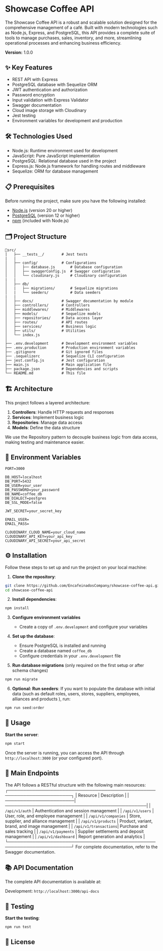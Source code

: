 # Showcase Coffee API

The Showcase Coffee API is a robust and scalable solution designed for the comprehensive management of a café. Built with modern technologies such as Node.js, Express, and PostgreSQL, this API provides a complete suite of tools to manage purchases, sales, inventory, and more, streamlining operational processes and enhancing business efficiency.

**Version:** 1.0.0

## ✨ Key Features

- REST API with Express
- PostgreSQL database with Sequelize ORM
- JWT authentication and authorization
- Password encryption
- Input validation with Express Validator
- Swagger documentation
- Cloud image storage with Cloudinary
- Jest testing
- Environment variables for development and production

## 🛠️ Technologies Used

- Node.js: Runtime environment used for development
- JavaScript: Pure JavaScript implementation
- PostgreSQL: Relational database used in the project
- Express.js: Node.js framework for handling routes and middleware
- Sequelize: ORM for database management

## 📋 Prerequisites

Before running the project, make sure you have the following installed:

- [Node.js](https://nodejs.org/) (version 20 or higher)
- [PostgreSQL](https://www.postgresql.org/) (version 12 or higher)
- [npm](https://www.npmjs.com/) (included with Node.js)

## 🗂️ Project Structure

```
📂src/
|   ├── __tests__/        # Jest tests
|   |
│   ├── config/           # Configurations
│   │   ├── database.js       # Database configuration
│   │   ├── swaggerConfig.js  # Swagger configuration
│   │   └── cloudinary.js     # Cloudinary configuration
|   |
│   ├── db/              
│   |   ├── migrations/       # Sequelize migrations
│   |   └── seeders/          # Data seeders
|   |
│   ├── docs/             # Swagger documentation by module
│   ├── controllers/      # Controllers
│   ├── middlewares/      # Middlewares
│   ├── models/           # Sequelize models
│   ├── repositories/     # Data access layer
│   ├── routes/           # API routes
│   ├── services/         # Business logic
│   ├── utils/            # Utilities
│   └── index.js          
│   
├── .env.development      # Development environment variables
├── .env.production       # Production environment variables
├── .gitignore            # Git ignored files
├── .sequelizerc          # Sequelize CLI configuration
├── jest.config.js        # Jest configuration
├── main.js               # Main application file
├── package.json          # Dependencies and scripts
└── README.md             # This file
```

## 🏗️ Architecture

This project follows a layered architecture:

1. **Controllers**: Handle HTTP requests and responses
2. **Services**: Implement business logic
3. **Repositories**: Manage data access
4. **Models**:  Define the data structure

We use the Repository pattern to decouple business logic from data access, making testing and maintenance easier.

## 🔧 Environment Variables

```env
PORT=3000

DB_HOST=localhost
DB_PORT=5432
DB_USER=your_user
DB_PASSWORD=your_password
DB_NAME=coffee_db
DB_DIALECT=postgres
DB_SSL_MODE=false

JWT_SECRET=your_secret_key

EMAIL_USER=
EMAIL_PASS=

CLOUDINARY_CLOUD_NAME=your_cloud_name
CLOUDINARY_API_KEY=your_api_key
CLOUDINARY_API_SECRET=your_api_secret
```

## ⚙️ Installation

Follow these steps to set up and run the project on your local machine:

1. **Clone the repository**:
```bash
git clone https://github.com/EncafeinadosCompany/showcase-coffee-api.git
cd showcase-coffee-api
```

2. **Install dependencies**:
```bash
npm install
```

3. **Configure environment variables**
   - Create a copy of `.env.development` and configure your variables

4. **Set up the database**:
   - Ensure PostgreSQL is installed and running
   - Create a database named `coffee_db`
   - Configure credentials in your `.env.development` file

5. **Run database migrations** (only required on the first setup or after schema changes)
```bash
npm run migrate
```

6. **Optional: Run seeders**:
   If you want to populate the database with initial data (such as default roles, users, stores, suppliers, employees, alliances and products ), run:

```bash
npm run seed:order
```

## 🚀 Usage

**Start the server**:
```bash
npm start
```
Once the server is running, you can access the API through
`http://localhost:3000` (or your configured port).

## 🔌 Main Endpoints

The API follows a RESTful structure with the following main resources:
┌───────────────────────────────────────────────────────────────────────┐
|        Resource       |                 Description                   |
|───────────────────────|───────────────────────────────────────────────|
| `/api/v1/auth`        | Authentication and session management         |
| `/api/v1/users`       | User, role, and employee management           |
| `/api/v1/companies`   | Store, supplier, and alliance management      |
| `/api/v1/products`    | Product, variant, brand, and image management |
| `/api/v1/transactions`| Purchase and sales tracking                   |
| `/api/v1/payments`    | Supplier settlements and deposit management   |
| `/api/v1/dashboard`   | Report generation and analytics               |
└───────────────────────────────────────────────────────────────────────┘
For complete documentation, refer to the Swagger documentation.

## 📚 API Documentation

The complete API documentation is available at:

Development: `http://localhost:3000/api-docs`

## 🧪 Testing

**Start the testing**:
```bash
npm run test
```

## 📝 License

